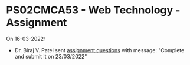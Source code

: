 # PS02CMCA53 - Web Technology - Assignment
On 16-03-2022:
- Dr. Biraj V. Patel sent [assignment questions](./PS02CMCA53_Web_Tech_Assignment.pdf) with message: "Complete and submit it on 23/03/2022"
